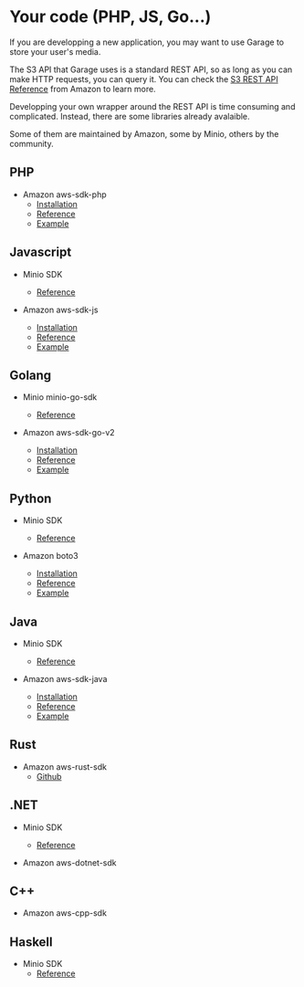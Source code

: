 # Your code (PHP, JS, Go...)

If you are developping a new application, you may want to use Garage to store your user's media.

The S3 API that Garage uses is a standard REST API, so as long as you can make HTTP requests,
you can query it. You can check the [S3 REST API Reference](https://docs.aws.amazon.com/AmazonS3/latest/API/API_Operations_Amazon_Simple_Storage_Service.html) from Amazon to learn more.

Developping your own wrapper around the REST API is time consuming and complicated.
Instead, there are some libraries already avalaible.

Some of them are maintained by Amazon, some by Minio, others by the community.

## PHP

  - Amazon aws-sdk-php
    - [Installation](https://docs.aws.amazon.com/sdk-for-php/v3/developer-guide/getting-started_installation.html)
    - [Reference](https://docs.aws.amazon.com/aws-sdk-php/v3/api/api-s3-2006-03-01.html)
    - [Example](https://docs.aws.amazon.com/sdk-for-php/v3/developer-guide/s3-examples-creating-buckets.html)

## Javascript

  - Minio SDK
    - [Reference](https://docs.min.io/docs/javascript-client-api-reference.html)

  - Amazon aws-sdk-js
    - [Installation](https://docs.aws.amazon.com/sdk-for-javascript/v3/developer-guide/getting-started.html)
    - [Reference](https://docs.aws.amazon.com/AWSJavaScriptSDK/latest/AWS/S3.html)
    - [Example](https://docs.aws.amazon.com/sdk-for-javascript/v3/developer-guide/s3-example-creating-buckets.html)

## Golang

  - Minio minio-go-sdk
    - [Reference](https://docs.min.io/docs/golang-client-api-reference.html)

  - Amazon aws-sdk-go-v2
    - [Installation](https://aws.github.io/aws-sdk-go-v2/docs/getting-started/)
    - [Reference](https://pkg.go.dev/github.com/aws/aws-sdk-go-v2/service/s3)
    - [Example](https://aws.github.io/aws-sdk-go-v2/docs/code-examples/s3/putobject/)

## Python

  - Minio SDK
    - [Reference](https://docs.min.io/docs/python-client-api-reference.html)

  - Amazon boto3
    - [Installation](https://boto3.amazonaws.com/v1/documentation/api/latest/guide/quickstart.html)
    - [Reference](https://boto3.amazonaws.com/v1/documentation/api/latest/reference/services/s3.html)
    - [Example](https://boto3.amazonaws.com/v1/documentation/api/latest/guide/s3-uploading-files.html)

## Java

  - Minio SDK
    - [Reference](https://docs.min.io/docs/java-client-api-reference.html)

  - Amazon aws-sdk-java
    - [Installation](https://docs.aws.amazon.com/sdk-for-java/latest/developer-guide/get-started.html)
    - [Reference](https://sdk.amazonaws.com/java/api/latest/software/amazon/awssdk/services/s3/S3Client.html)
    - [Example](https://docs.aws.amazon.com/sdk-for-java/latest/developer-guide/examples-s3-objects.html)

## Rust

  - Amazon aws-rust-sdk
    - [Github](https://github.com/awslabs/aws-sdk-rust)

## .NET

  - Minio SDK
    - [Reference](https://docs.min.io/docs/dotnet-client-api-reference.html)

  - Amazon aws-dotnet-sdk

## C++

  - Amazon aws-cpp-sdk

## Haskell

  - Minio SDK
    - [Reference](https://docs.min.io/docs/haskell-client-api-reference.html)
